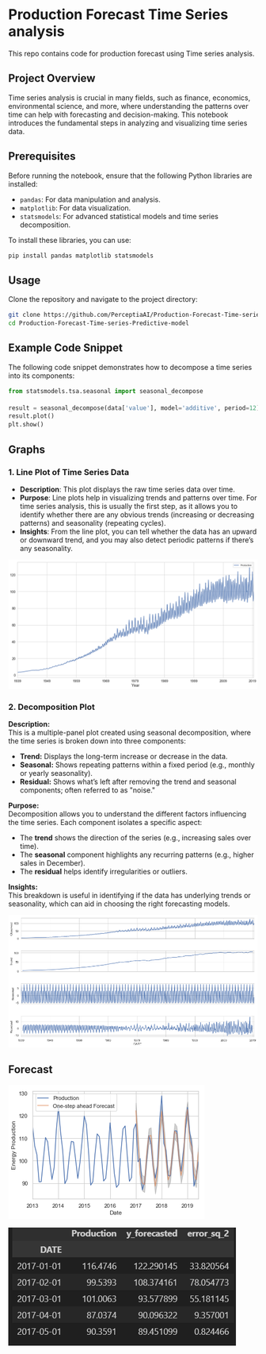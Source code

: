 # Production Forecast Time Series analysis
This repo contains code for production forecast using Time series analysis.

## Project Overview

Time series analysis is crucial in many fields, such as finance, economics, environmental science, and more, where understanding the patterns over time can help with forecasting and decision-making. This notebook introduces the fundamental steps in analyzing and visualizing time series data.

## Prerequisites

Before running the notebook, ensure that the following Python libraries are installed:

- `pandas`: For data manipulation and analysis.
- `matplotlib`: For data visualization.
- `statsmodels`: For advanced statistical models and time series decomposition.

To install these libraries, you can use:

```bash
pip install pandas matplotlib statsmodels
```
## Usage

Clone the repository and navigate to the project directory:

```bash
git clone https://github.com/PerceptiaAI/Production-Forecast-Time-series-Predictive-model-.git
cd Production-Forecast-Time-series-Predictive-model
```

## Example Code Snippet

The following code snippet demonstrates how to decompose a time series into its components:

```python
from statsmodels.tsa.seasonal import seasonal_decompose 

result = seasonal_decompose(data['value'], model='additive', period=12)
result.plot()
plt.show()
```
## Graphs
### 1. Line Plot of Time Series Data

- **Description**: This plot displays the raw time series data over time.
- **Purpose**: Line plots help in visualizing trends and patterns over time. For time series analysis, this is usually the first step, as it allows you to identify whether there are any obvious trends (increasing or decreasing patterns) and seasonality (repeating cycles).
- **Insights**: From the line plot, you can tell whether the data has an upward or downward trend, and you may also detect periodic patterns if there’s any seasonality.

![Dataset](https://github.com/PerceptiaAI/Production-Forecast-Time-series-Predictive-model/blob/main/Images/dataset.png)

### 2. Decomposition Plot

**Description:**  
This is a multiple-panel plot created using seasonal decomposition, where the time series is broken down into three components:
- **Trend:** Displays the long-term increase or decrease in the data.
- **Seasonal:** Shows repeating patterns within a fixed period (e.g., monthly or yearly seasonality).
- **Residual:** Shows what’s left after removing the trend and seasonal components; often referred to as "noise."

**Purpose:**  
Decomposition allows you to understand the different factors influencing the time series. Each component isolates a specific aspect:
- The **trend** shows the direction of the series (e.g., increasing sales over time).
- The **seasonal** component highlights any recurring patterns (e.g., higher sales in December).
- The **residual** helps identify irregularities or outliers.

**Insights:**  
This breakdown is useful in identifying if the data has underlying trends or seasonality, which can aid in choosing the right forecasting models.

![Decmposition](https://github.com/PerceptiaAI/Production-Forecast-Time-series-Predictive-model/blob/main/Images/decompose%20data.png)

## Forecast

![Forecast](https://github.com/PerceptiaAI/Production-Forecast-Time-series-Predictive-model/blob/main/Images/Forecast.png)

![Predictions](https://github.com/PerceptiaAI/Production-Forecast-Time-series-Predictive-model/blob/main/Images/Screenshot%202024-11-11%20011744.png)
